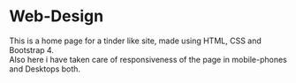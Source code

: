 # Web-Design
This is a home page for a tinder like site, made using HTML, CSS and Bootstrap 4. <br>
Also here i have taken care of responsiveness of the page in mobile-phones and Desktops both.
 
